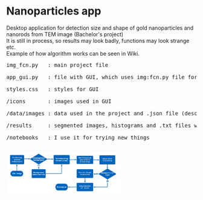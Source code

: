 # Nanoparticles app
Desktop application for detection size and shape of gold nanoparticles and nanorods from TEM image (Bachelor's project) <br>
It is still in process, so results may look badly, functions may look strange etc. <br>
Example of how algorithm works can be seen in Wiki. <br>
<pre>
img_fcn.py   : main project file <br>
app_gui.py   : file with GUI, which uses img:fcn.py file for image analysis <br>
styles.css   : styles for GUI <br>
/icons       : images used in GUI <br>
/data/images : data used in the project and .json file (description of images) <br>
/results     : segmented images, histograms and .txt files with calculated sizes <br>
/notebooks   : I use it for trying new things <br>
</pre>

<img src="/algorithm_principle.png"
alt="principle"
title="Algorithm principle"
style="display: inline-block; margin: 0 auto; max-width: 300px">
